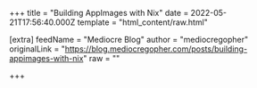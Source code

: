 
+++
title = "Building AppImages with Nix"
date = 2022-05-21T17:56:40.000Z
template = "html_content/raw.html"

[extra]
feedName = "Mediocre Blog"
author = "mediocregopher"
originalLink = "https://blog.mediocregopher.com/posts/building-appimages-with-nix"
raw = ""

+++


